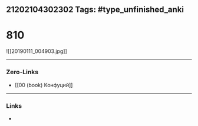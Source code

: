 21202104302302
Tags: #type_unfinished_anki
---
# 810

![[20190111_004903.jpg]]

---
### Zero-Links
- [[00 (book) Конфуций]]
---
### Links
-